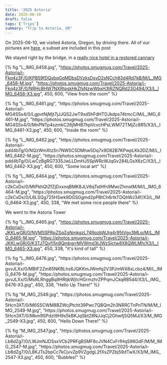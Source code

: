 ```yaml
---
title: '2025 Astoria'
date: 2025-06-10
draft: false
tags: ['Trips']
summary: "Trip to Astoria, OR"
---
```



On 2025-06-10, we visited Astoria, Oregon, by driving there. All of our pictures are [here](https://lmblevins.smugmug.com/Travel/2025-Astoria), a subset are included in this post

We stayed right by the bridge, in a [really nice hotel in a restored cannary](https://www.cannerypierhotel.com/?utm_source=Tripadvisor&utm_medium=busadv)

{% fig "L_IMG_6458.jpg", "https://photos.smugmug.com/Travel/2025-Astoria/i-Fkq4z3F/0/KPB59fDQsbqGqMDbsDVzksDsvD2sNCch83d4Rd7kB/M/L_IMG_6458-M.jpg", "https://photos.smugmug.com/Travel/2025-Astoria/i-Fkq4z3F/0/NRHcBHW7NXRtpskHkZfsNzwWbxH3tRZNQRd23G494/X3/L_IMG_6458-X3.jpg", 450, 600, "View from the room" %}
<p>
{% fig "L_IMG_6461.jpg", "https://photos.smugmug.com/Travel/2025-Astoria/i-MG4SSx4/0/LgpvtNjMjt7jJJQS2JwT9xd5hFdHTDJkdps74tmcC/M/L_IMG_6461-M.jpg", "https://photos.smugmug.com/Travel/2025-Astoria/i-MG4SSx4/0/MnPNTp4szmkC26jMHB7hpVcvcHPsLWM72TMjZc8R5/X3/L_IMG_6461-X3.jpg", 450, 600, "Inside the room" %}
<p>
{% fig "L_IMG_6462.jpg", "https://photos.smugmug.com/Travel/2025-Astoria/i-pdd4bTg/0/NQzWmXtzSn7NW5C5DMhw5Dq7x9D82B7KPwpLKk2DZ/M/L_IMG_6462-M.jpg", "https://photos.smugmug.com/Travel/2025-Astoria/i-pdd4bTg/0/LwCzBgRG7335JwLLDmHJ5SpWRcWJqGv284LGsX6zC/X3/L_IMG_6462-X3.jpg", 450, 600, "Some local art" %}
<p>
{% fig "L_IMG_6464.jpg", "https://photos.smugmug.com/Travel/2025-Astoria/i-c2kCxDx/0/MtPkhQtZfZjDxxnqBMK8JLV6qTstHfn9MwrZhmstM/M/L_IMG_6464-M.jpg", "https://photos.smugmug.com/Travel/2025-Astoria/i-c2kCxDx/0/L6LSQg725HSwk9DGSGgmd2pPBtCh6rtkTDQhWJ34f/X3/L_IMG_6464-X3.jpg", 450, 338, "We met some nice people there" %}

We went to the Astoria Tower

{% fig "L_IMG_6465.jpg", "https://photos.smugmug.com/Travel/2025-Astoria/i-JKKLwGR/0/NVMSSPRpZSqZgNmkgzL74RqzbWJtg4r95tVgv3MLp/M/L_IMG_6465-M.jpg", "https://photos.smugmug.com/Travel/2025-Astoria/i-JKKLwGR/0/K3TJ7Qvfj5n9QmbgrrMVWmd3tJWzSjctw8X8QWLMh/X3/L_IMG_6465-X3.jpg", 450, 338, "it's kind of tall" %}
<p>
{% fig "L_IMG_6476.jpg", "https://photos.smugmug.com/Travel/2025-Astoria/i-gvvJLXx/0/MBtF2Zm85NKBLhs6JQKKmJWmfq2V3PJmWX8xLcbz4/M/L_IMG_6476-M.jpg", "https://photos.smugmug.com/Travel/2025-Astoria/i-gvvJLXx/0/MsRLRhggBq9HRtjkWjtcHGrmzhrZPPqmJCkqR85d4/X3/L_IMG_6476-X3.jpg", 450, 338, "Hello Up There!" %}
<p>
{% fig "M_IMG_2549.jpg", "https://photos.smugmug.com/Travel/2025-Astoria/i-5Hcn3XT/0/M6SSCWM8BZWcjPtcht39Pwc7QBQm2h3NRRCTnPnTN/M/M_IMG_2549-M.jpg", "https://photos.smugmug.com/Travel/2025-Astoria/i-5Hcn3XT/0/Mkm9SPdzt9H9s5kBKJqSbt28NJJqCj2GhwfjSQ5MJ/X3/M_IMG_2549-X3.jpg", 450, 600, "Hello Down There!" %}
<p>
{% fig "M_IMG_2547.jpg", "https://photos.smugmug.com/Travel/2025-Astoria/i-Lb8dZg7/0/LWJmNJDSsxVCb2PRFgBSMF8cJVN4CxFrfHqS96GdF/M/M_IMG_2547-M.jpg", "https://photos.smugmug.com/Travel/2025-Astoria/i-Lb8dZg7/0/L8KJTs2bpCc7kCjvvZp9VZgdgL2fXsZPZbj59dTwX/X3/M_IMG_2547-X3.jpg", 450, 600, "Bubbles!" %}
